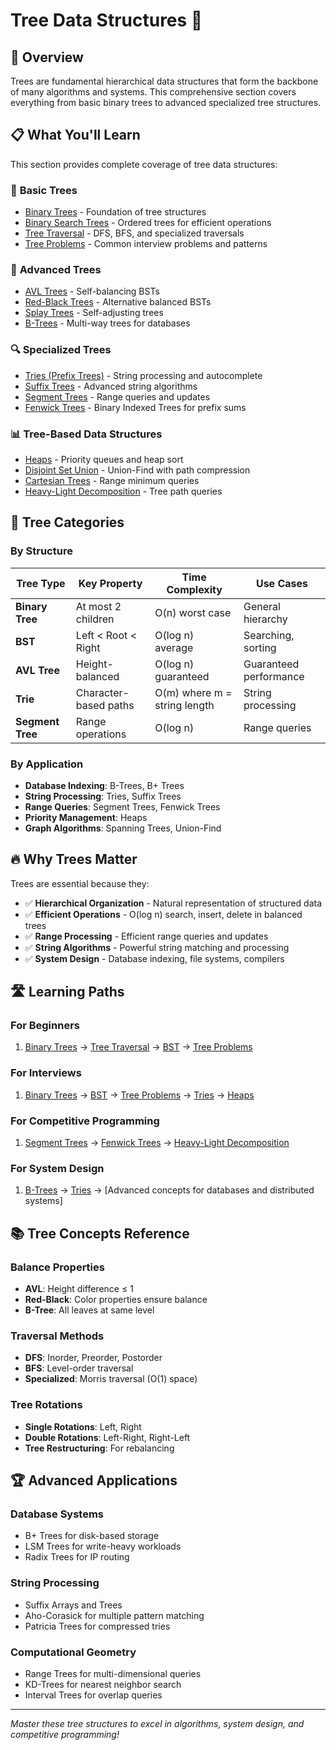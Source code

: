 # Tree Data Structures 🌳

## 🎯 Overview

Trees are fundamental hierarchical data structures that form the backbone of many algorithms and systems. This comprehensive section covers everything from basic binary trees to advanced specialized tree structures.

## 📋 What You'll Learn

This section provides complete coverage of tree data structures:

### 🌱 **Basic Trees**
- [Binary Trees](binary-trees.md) - Foundation of tree structures
- [Binary Search Trees](bst.md) - Ordered trees for efficient operations
- [Tree Traversal](tree-traversal.md) - DFS, BFS, and specialized traversals
- [Tree Problems](tree-problems.md) - Common interview problems and patterns

### 🚀 **Advanced Trees**
- [AVL Trees](avl-trees.md) - Self-balancing BSTs
- [Red-Black Trees](red-black-trees.md) - Alternative balanced BSTs
- [Splay Trees](splay-trees.md) - Self-adjusting trees
- [B-Trees](b-trees.md) - Multi-way trees for databases

### 🔍 **Specialized Trees**
- [Tries (Prefix Trees)](tries.md) - String processing and autocomplete
- [Suffix Trees](suffix-trees.md) - Advanced string algorithms
- [Segment Trees](segment-trees.md) - Range queries and updates
- [Fenwick Trees](fenwick-trees.md) - Binary Indexed Trees for prefix sums

### 📊 **Tree-Based Data Structures**
- [Heaps](heaps.md) - Priority queues and heap sort
- [Disjoint Set Union](dsu.md) - Union-Find with path compression
- [Cartesian Trees](cartesian-trees.md) - Range minimum queries
- [Heavy-Light Decomposition](heavy-light.md) - Tree path queries

## 🎨 Tree Categories

### By Structure
| **Tree Type** | **Key Property** | **Time Complexity** | **Use Cases** |
|---------------|------------------|-------------------|---------------|
| **Binary Tree** | At most 2 children | O(n) worst case | General hierarchy |
| **BST** | Left < Root < Right | O(log n) average | Searching, sorting |
| **AVL Tree** | Height-balanced | O(log n) guaranteed | Guaranteed performance |
| **Trie** | Character-based paths | O(m) where m = string length | String processing |
| **Segment Tree** | Range operations | O(log n) | Range queries |

### By Application
- **Database Indexing**: B-Trees, B+ Trees
- **String Processing**: Tries, Suffix Trees
- **Range Queries**: Segment Trees, Fenwick Trees
- **Priority Management**: Heaps
- **Graph Algorithms**: Spanning Trees, Union-Find

## 🔥 Why Trees Matter

Trees are essential because they:

- ✅ **Hierarchical Organization** - Natural representation of structured data
- ✅ **Efficient Operations** - O(log n) search, insert, delete in balanced trees
- ✅ **Range Processing** - Efficient range queries and updates
- ✅ **String Algorithms** - Powerful string matching and processing
- ✅ **System Design** - Database indexing, file systems, compilers

## 🛣️ Learning Paths

### **For Beginners**
1. [Binary Trees](binary-trees.md) → [Tree Traversal](tree-traversal.md) → [BST](bst.md) → [Tree Problems](tree-problems.md)

### **For Interviews**
1. [Binary Trees](binary-trees.md) → [BST](bst.md) → [Tree Problems](tree-problems.md) → [Tries](tries.md) → [Heaps](heaps.md)

### **For Competitive Programming**
1. [Segment Trees](segment-trees.md) → [Fenwick Trees](fenwick-trees.md) → [Heavy-Light Decomposition](heavy-light.md)

### **For System Design**
1. [B-Trees](b-trees.md) → [Tries](tries.md) → [Advanced concepts for databases and distributed systems]

## 📚 Tree Concepts Reference

### **Balance Properties**
- **AVL**: Height difference ≤ 1
- **Red-Black**: Color properties ensure balance
- **B-Tree**: All leaves at same level

### **Traversal Methods**
- **DFS**: Inorder, Preorder, Postorder
- **BFS**: Level-order traversal
- **Specialized**: Morris traversal (O(1) space)

### **Tree Rotations**
- **Single Rotations**: Left, Right
- **Double Rotations**: Left-Right, Right-Left
- **Tree Restructuring**: For rebalancing

## 🏆 Advanced Applications

### **Database Systems**
- B+ Trees for disk-based storage
- LSM Trees for write-heavy workloads
- Radix Trees for IP routing

### **String Processing**
- Suffix Arrays and Trees
- Aho-Corasick for multiple pattern matching
- Patricia Trees for compressed tries

### **Computational Geometry**
- Range Trees for multi-dimensional queries
- KD-Trees for nearest neighbor search
- Interval Trees for overlap queries

---

*Master these tree structures to excel in algorithms, system design, and competitive programming!*
